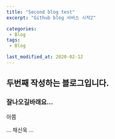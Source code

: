 ```yaml
---
title: "Second blog test"
excerpt: "Github blog 서비스 시작2"

categories:
 - Blog
tags:
 - Blog

last_modified_at: 2020-02-12
---
```


## 두번째 작성하는 블로그입니다.
### 잘나오길바래요...

아쫌


...
채신욱
...